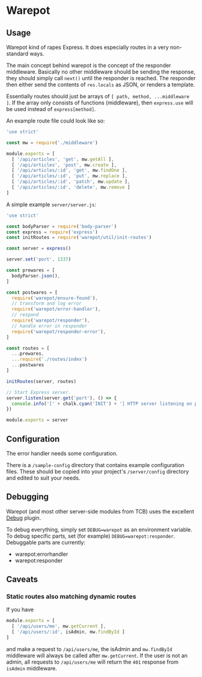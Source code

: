 # Warepot

## Usage

Warepot kind of rapes Express. It does especially routes
in a very non-standard ways.

The main concept behind warepot is the concept of the responder middleware.
Basically no other middleware should be sending the response, they should simply
call `next()` until the responder is reached. The responder then either
send the contents of `res.locals` as JSON, or renders a template.

Essentially routes should just be arrays of `[ path, method, ...middleware ]`.
If the array only consists of functions (middleware), then `express.use` will
be used instead of `express[method]`.

An example route file could look like so:

```js
'use strict'

const mw = require('./middleware')

module.exports = [
  [ '/api/articles', 'get', mw.getAll ],
  [ '/api/articles', 'post', mw.create ],
  [ '/api/articles/:id', 'get', mw.findOne ],
  [ '/api/articles/:id', 'put', mw.replace ],
  [ '/api/articles/:id', 'patch', mw.update ],
  [ '/api/articles/:id', 'delete', mw.remove ]
]
```

A simple example `server/server.js`:

```js
'use strict'

const bodyParser = require('body-parser')
const express = require('express')
const initRoutes = require('warepot/util/init-routes')

const server = express()

server.set('port', 1337)

const prewares = [
  bodyParser.json(),
]

const postwares = [
  require('warepot/ensure-found'),
  // transform and log error
  require('warepot/error-handler'),
  // respond
  require('warepot/responder'),
  // handle error in responder
  require('warepot/responder-error'),
]

const routes = [
  ...prewares,
  ...require('./routes/index')
  ...postwares
]

initRoutes(server, routes)

// Start Express server.
server.listen(server.get('port'), () => {
  console.info('[' + chalk.cyan('INIT') + '] HTTP server listening on port %d in %s mode', server.get('port'), server.get('env'))
})

module.exports = server
```

## Configuration

The error handler needs some configuration.

There is a `/sample-config` directory that contains example configuration
files.  These should be copied into your project's `/server/config` directory
and edited to suit your needs.

## Debugging

Warepot (and most other server-side modules from TCB) uses the excellent
[Debug](https://github.com/visionmedia/debug) plugin.

To debug everything, simply set `DEBUG=warepot` as an environment variable. To
debug specific parts, set (for example) `DEBUG=warepot:responder`. Debuggable
parts are currently:

- warepot:errorhandler
- warepot:responder

## Caveats

### Static routes also matching dynamic routes

If you have 

```js
module.exports = [
  [ '/api/users/me', mw.getCurrent ],
  [ '/api/users/:id', isAdmin, mw.findById ]
]
```

and make a request to `/api/users/me`, the isAdmin
and `mw.findById` middleware will always be called after `mw.getCurrent`.
If the user is not an admin, all requests to `/api/users/me` will return
the `401` response from `isAdmin` middleware.
